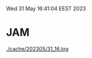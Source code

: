 Wed 31 May 16:41:04 EEST 2023
# JAM
<a href='./cache/202305/31_16.log'>./cache/202305/31_16.log</a>
